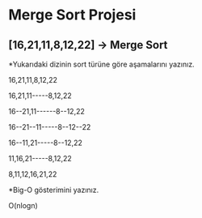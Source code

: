# **Merge Sort Projesi**

## [16,21,11,8,12,22] -> Merge Sort

*Yukarıdaki dizinin sort türüne göre aşamalarını yazınız.

16,21,11,8,12,22

16,21,11-----8,12,22

16--21,11------8--12,22

16--21--11-----8--12--22

16--11,21-----8--12,22

11,16,21-----8,12,22

8,11,12,16,21,22


*Big-O gösterimini yazınız.

O(nlogn)